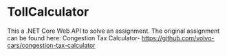 # TollCalculator
This a .NET Core Web API to solve an assignment.
The original assignment can be found here: Congestion Tax Calculator- https://github.com/volvo-cars/congestion-tax-calculator
